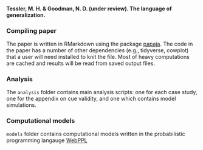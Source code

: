 #### Tessler, M. H. & Goodman, N. D. (under review). The language of generalization.

### Compiling paper

The paper is written in RMarkdown using the package [papaja](https://github.com/crsh/papaja). The code in the paper has a number of other dependencies (e.g., tidyverse, cowplot) that a user will need installed to knit the file. Most of heavy computations are cached and results will be read from saved output files.

### Analysis

The `analysis` folder contains main analysis scripts: one for each case study, one for the appendix on cue validity, and one which contains model simulations.

### Computational models

`models` folder contains computational models written in the probabilistic programming langauge [WebPPL](http://webppl.org)
